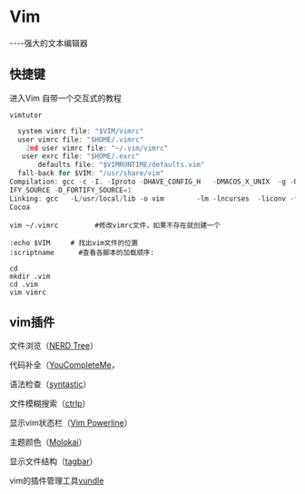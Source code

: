 # Vim

----强大的文本编辑器





## **快捷键**

进入Vim 自带一个交互式的教程 

```vim
vimtutor
```

```c
  system vimrc file: "$VIM/vimrc"	
  user vimrc file: "$HOME/.vimrc"
 	2nd user vimrc file: "~/.vim/vimrc"
   user exrc file: "$HOME/.exrc"
       defaults file: "$VIMRUNTIME/defaults.vim"
  fall-back for $VIM: "/usr/share/vim"
Compilation: gcc -c -I. -Iproto -DHAVE_CONFIG_H   -DMACOS_X_UNIX  -g -O2 -U_FORT
IFY_SOURCE -D_FORTIFY_SOURCE=1
Linking: gcc   -L/usr/local/lib -o vim        -lm -lncurses  -liconv -framework
Cocoa

```

```
vim ~/.vimrc		 #修改vimrc文件，如果不存在就创建一个
```

```
:echo $VIM     # 找出vim文件的位置
:scriptname		 #查看各脚本的加载顺序:
```

```
cd
mkdir .vim
cd .vim
vim vimrc
```



## **vim插件**

文件浏览（[NERD Tree](https://link.jianshu.com/?t=https://github.com/scrooloose/nerdtree)）

代码补全（[YouCompleteMe](https://link.jianshu.com/?t=https://github.com/Valloric/YouCompleteMe)，

语法检查（[syntastic](https://link.jianshu.com/?t=https://github.com/scrooloose/syntastic)）

文件模糊搜索（[ctrlp](https://link.jianshu.com/?t=https://github.com/kien/ctrlp.vim)）

显示vim状态栏（[Vim Powerline](https://link.jianshu.com/?t=https://github.com/Lokaltog/vim-powerline)）

主题颜色（[Molokai](https://link.jianshu.com/?t=https://github.com/tomasr/molokai)）

显示文件结构（[tagbar](https://link.jianshu.com/?t=https://github.com/majutsushi/tagbar)）

vim的插件管理工具[vundle](https://link.jianshu.com/?t=https://github.com/gmarik/Vundle.vim)

